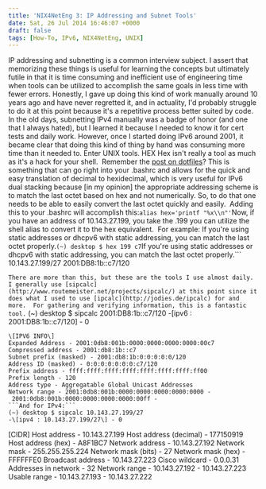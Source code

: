 ```yaml
---
title: 'NIX4NetEng 3: IP Addressing and Subnet Tools'
date: Sat, 26 Jul 2014 16:46:07 +0000
draft: false
tags: [How-To, IPv6, NIX4NetEng, UNIX]
---
```


IP addressing and subnetting is a common interview subject. I assert that memorizing these things is useful for learning the concepts but ultimately futile in that it is time consuming and inefficient use of engineering time when tools can be utilized to accomplish the same goals in less time with fewer errors. Honestly, I gave up doing this kind of work manually around 10 years ago and have never regretted it, and in actuality, I'd probably struggle to do it at this point because it's a repetitive process better suited by code. In the old days, subnetting IPv4 manually was a badge of honor (and one that I always hated), but I learned it because I needed to know it for cert tests and daily work. However, once I started doing IPv6 around 2001, it became clear that doing this kind of thing by hand was consuming more time than it needed to. Enter UNIX tools. HEX Hex isn't really a tool as much as it's a hack for your shell.  Remember the [post on dotfiles](http://www.forwardingplane.net/2014/04/nix4neteng-1-managing-dotfiles-pwn-the-unspoken-pain-of-unix-administration/ "NIX4NetEng #1 Managing dotfiles; pwn the unspoken pain of UNIX administration")? This is something that can go right into your .bashrc and allows for the quick and easy translation of decimal to hexidecimal, which is very useful for IPv6 dual stacking because \[in my opinion\] the appropriate addressing scheme is to match the last octet based on hex and not numerically. So, to do that one needs to be able to easily convert the last octet quickly and easily.  Adding this to your .bashrc will accomplish this:```
alias hex='printf "%x\\n"'
```Now, if you have an address of 10.143.27.199, you take the .199 you can utilize the shell alias to convert it to the hex equivalent.  For example: If you're using static addresses or dhcpv6 with static addressing, you can match the last octet properly.```
(~) desktop $ hex 199
c7
```If you're using static addresses or dhcpv6 with static addressing, you can match the last octet properly.```
10.143.27.199/27
2001:DB8:1b::c7/120

```There are more than this, but these are the tools I use almost daily. I generally use [sipcalc](http://www.routemeister.net/projects/sipcalc/) at this point since it does what I used to use [ipcalc](http://jodies.de/ipcalc) for and more.  For gathering and verifying information, this is a fantastic tool.```
(~) desktop $ sipcalc 2001:DB8:1b::c7/120
-\[ipv6 : 2001:DB8:1b::c7/120\] - 0
``````
\[IPV6 INFO\]
Expanded Address - 2001:0db8:001b:0000:0000:0000:0000:00c7
Compressed address - 2001:db8:1b::c7
Subnet prefix (masked) - 2001:db8:1b:0:0:0:0:0/120
Address ID (masked) - 0:0:0:0:0:0:0:c7/120
Prefix address - ffff:ffff:ffff:ffff:ffff:ffff:ffff:ff00
Prefix length - 120
Address type - Aggregatable Global Unicast Addresses
Network range - 2001:0db8:001b:0000:0000:0000:0000:0000 -
 2001:0db8:001b:0000:0000:0000:0000:00ff -
```And for IPv4:```
(~) desktop $ sipcalc 10.143.27.199/27
-\[ipv4 : 10.143.27.199/27\] - 0
``````
\[CIDR\]
Host address - 10.143.27.199
Host address (decimal) - 177150919
Host address (hex) - A8F1BC7
Network address - 10.143.27.192
Network mask - 255.255.255.224
Network mask (bits) - 27
Network mask (hex) - FFFFFFE0
Broadcast address - 10.143.27.223
Cisco wildcard - 0.0.0.31
Addresses in network - 32
Network range - 10.143.27.192 - 10.143.27.223
Usable range - 10.143.27.193 - 10.143.27.222
```  Notable mention: Web tools are also useful and are becoming more prolific than the UNIX tools, but I will assume that you're probably already loged into a UNIX system like a jump box or bastion host anyway and the tools are faster and thinner in that environment. That said, here are some useful web tools: [ipcalc](http://jodies.de/ipcalc) has the web interface to their tool. [This site](http://www.gestioip.net/cgi-bin/subnet_calculator.cgi) has a v4 and v6 calculator that works well and looks a lot like the output of sipcalc.
